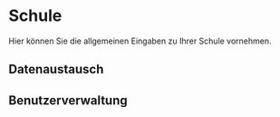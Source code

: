 # Schule

Hier können Sie die allgemeinen Eingaben zu Ihrer Schule vornehmen. 

## Datenaustausch

## Benutzerverwaltung
